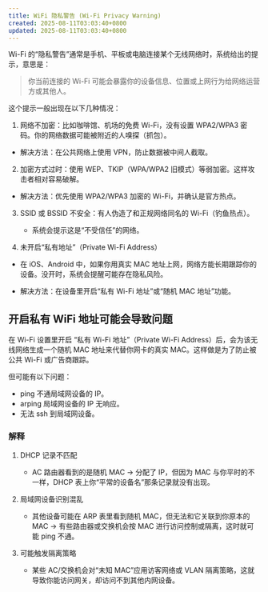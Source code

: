 ```yaml
---
title: WiFi 隐私警告 (Wi-Fi Privacy Warning)
created: 2025-08-11T03:03:40+0800
updated: 2025-08-11T03:03:40+0800
---
```



Wi-Fi 的“隐私警告”通常是手机、平板或电脑连接某个无线网络时，系统给出的提示，意思是：

> 你当前连接的 Wi-Fi 可能会暴露你的设备信息、位置或上网行为给网络运营方或其他人。

这个提示一般出现在以下几种情况：

1. 网络不加密：比如咖啡馆、机场的免费 Wi-Fi，没有设置 WPA2/WPA3 密码。你的网络数据可能被附近的人嗅探（抓包）。
  * 解决方法：在公共网络上使用 VPN，防止数据被中间人截取。

2. 加密方式过时：使用 WEP、TKIP（WPA/WPA2 旧模式）等弱加密。这样攻击者相对容易破解。
  - 解决方法：优先使用 WPA2/WPA3 加密的 Wi-Fi，并确认是官方热点。

3. SSID 或 BSSID 不安全：有人伪造了和正规网络同名的 Wi-Fi（钓鱼热点）。
   * 系统会提示这是“不受信任”的网络。

4. 未开启“私有地址”（Private Wi-Fi Address）
  * 在 iOS、Android 中，如果你用真实 MAC 地址上网，网络方能长期跟踪你的设备。没开时，系统会提醒可能存在隐私风险。
  - 解决方法：在设备里开启“私有 Wi-Fi 地址”或“随机 MAC 地址”功能。

## 开启私有 WiFi 地址可能会导致问题

在 Wi-Fi 设置里开启 “私有 Wi-Fi 地址”（Private Wi-Fi Address）后，会为该无线网络生成一个随机 MAC 地址来代替你网卡的真实 MAC。这样做是为了防止被公共 Wi-Fi 或广告商跟踪。

但可能有以下问题：

- ping 不通局域网设备的 IP。
- arping 局域网设备的 IP 无响应。
- 无法 ssh 到局域网设备。

### 解释

1. DHCP 记录不匹配
   * AC 路由器看到的是随机 MAC → 分配了 IP，但因为 MAC 与你平时的不一样，DHCP 表上你“平常的设备名”那条记录就没有出现。

2. 局域网设备识别混乱
   * 其他设备可能在 ARP 表里看到随机 MAC，但无法和它关联到你原本的 MAC → 有些路由器或交换机会按 MAC 进行访问控制或隔离，这时就可能 ping 不通。

3. 可能触发隔离策略
   * 某些 AC/交换机会对“未知 MAC”应用访客网络或 VLAN 隔离策略，这就导致你能访问网关，却访问不到其他内网设备。
